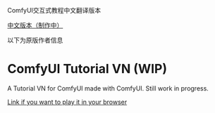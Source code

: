 ComfyUI交互式教程中文翻译版本

[中文版本（制作中）](https://neocao123.github.io/ComfyUI_tutorial_vn_cn/)


以下为原版作者信息

# ComfyUI Tutorial VN (WIP)

A Tutorial VN for ComfyUI made with ComfyUI. Still work in progress.

[Link if you want to play it in your browser](https://comfyanonymous.github.io/ComfyUI_tutorial_vn/)

